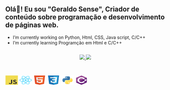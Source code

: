 ## Olá👋! Eu sou "Geraldo Sense", Criador de conteúdo sobre programação e desenvolvimento de páginas web.

-  I’m currently working on Python, Html, CSS, Java script, C/C++
-  I’m currently learning Programção em Html e C/C++


  ##

  <div align="center">
  <a href="https://github.com/geraldosense">
    <img height="180em" src="https://github-readme-stats.vercel.app/api?username=geraldosense&show_icons=true&theme=dracula&include_all_commits=true&count_private=true"/>
    <img height="180em" src="https://github-readme-stats.vercel.app/api/top-langs/?username=geraldosense&layout=compact&langs_count=16&theme=dracula"/>
  </a>
</div>

##

<div style="display: inline_block"><br>
  <img align="center" alt="Geraldo_JS" height="30" width="40" src="https://raw.githubusercontent.com/devicons/devicon/master/icons/javascript/javascript-original.svg">
  <img align="center" alt="Geraldo_React" height="30" width="40" src="https://raw.githubusercontent.com/devicons/devicon/master/icons/react/react-original.svg">
  <img align="center" alt="Geraldo_HTML" height="30" width="40" src="https://raw.githubusercontent.com/devicons/devicon/master/icons/html5/html5-original.svg">
  <img align="center" alt="Geraldo_CSS" height="30" width="40" src="https://raw.githubusercontent.com/devicons/devicon/master/icons/css3/css3-original.svg">
  <img align="center" alt="Geraldo_Python" height="30" width="40" src="https://raw.githubusercontent.com/devicons/devicon/master/icons/python/python-original.svg">
  <img align="center" alt="Geraldo_Csharp" height="30" width="40" src="https://raw.githubusercontent.com/devicons/devicon/master/icons/csharp/csharp-original.svg">
